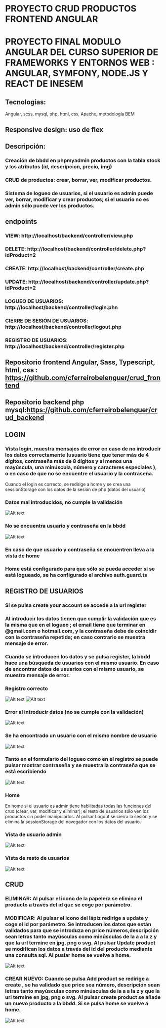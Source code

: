 # PROYECTO CRUD PRODUCTOS FRONTEND ANGULAR
# PROYECTO FINAL MODULO ANGULAR DEL CURSO SUPERIOR DE FRAMEWORKS Y ENTORNOS WEB : ANGULAR, SYMFONY, NODE.JS Y REACT DE INESEM

## Tecnologías:
Angular, scss, mysql, php, html, css, Apache, metodología BEM

## Responsive design: uso de flex 

## Descripción:
### Creación de bbdd en phpmyadmin productos con la tabla stock y los atributos (id, descripcion, precio, img)
### CRUD de productos: crear, borrar, ver, modificar productos.
### Sistema de logueo de usuarios, si el usuario es admin puede ver, borrar, modificar y crear productos; si el usuario no es admin sólo puede ver los productos.

## endpoints
### VIEW: http://localhost/backend/controller/view.php
### DELETE: http://localhost/backend/controller/delete.php?idProduct=2
### CREATE: http://localhost/backend/controller/create.php
### UPDATE: http://localhost/backend/controller/update.php?idProduct=2
### LOGUEO DE USUARIOS:  http://localhost/backend/controller/login.phn
### CIERRE DE SESIÓN DE USUARIOS:  http://localhost/backend/controller/logout.php
### REGISTRO DE USUARIOS:  http://localhost/backend/controller/register.php

## Repositorio frontend Angular, Sass, Typescript, html, css : https://github.com/cferreirobelenguer/crud_frontend
## Repositorio backend php mysql:https://github.com/cferreirobelenguer/crud_backend

## LOGIN
### Vista login, muestra mensajes de error en caso de no introducir los datos correctamente (usuario tiene que tener más de 4 dígitos, contraseña más de 8 dígitos y al menos una mayúscula, una minúscula, número y caracteres especiales ), o en caso de que no se encuentre el usuario y la contraseña.
Cuando el login es correcto, se redirige a home y se crea una sessionStorage con los datos de la sesión de php (datos del usuario)
### Datos mal introducidos, no cumple la validación
![Alt text](image.png)
### No se encuentra usuario y contraseña en la bbdd
![Alt text](image-1.png)

### En caso de que usuario y contraseña se encuentren lleva a la vista de home
### Home está configurado para que sólo se pueda acceder si se está logueado, se ha configurado el archivo auth.guard.ts

## REGISTRO DE USUARIOS
### Si se pulsa create your account se accede a la url register
### Al introducir los datos tienen que cumplir la validación que es la misma que en el logueo ; el email tiene que terminar en @gmail.com o hotmail.com, y la contraseña debe de coincidir con la contraseña repetida; en caso contrario se muestra mensaje de error.
### Cuando se introducen los datos y se pulsa register, la bbdd hace una búsqueda de usuarios con el mismo usuario. En caso de encontrar datos de usuarios con el mismo usuario, se muestra mensaje de error.

### Registro correcto
![Alt text](image-2.png)
![Alt text](image-3.png)
### Error al introducir datos (no se cumple con la validación)
![Alt text](image-5.png)
### Se ha encontrado un usuario con el mismo nombre de usuario
![Alt text](image-4.png)

### Tanto en el formulario del logueo como en el registro se puede pulsar mostrar contraseña y se muestra la contraseña que se está escribiendo
![Alt text](image-6.png)

### Home
En home si el usuario es admin tiene habilitadas todas las funciones del crud (crear, ver, modificar y eliminar); el resto de usuarios sólo ven los productos sin poder manipularlos. Al pulsar Logout se cierra la sesión y se elimina la sessionStorage del navegador con los datos del usuario.

### Vista de usuario admin
![Alt text](image-7.png)
### Vista de resto de usuarios
![Alt text](image-8.png)

## CRUD

### ELIMINAR: Al pulsar el icono de la papelera se elimina el producto a través del id que se coge por parámetro.
### MODIFICAR: Al pulsar el icono del lápiz redirige a update y coge el id por parámetro. Se introducen los datos que están validados para que se introduza en price números,descripción sean letras tanto mayúsculas como minúsculas de la a a la z y que la url termine en jpg, png o svg. Al pulsar Update product se modifican los datos a través del id del producto mediante una consulta sql. Al puslar home se vuelve a home.
![Alt text](image-9.png)
### CREAR NUEVO: Cuando se pulsa Add product se redirige a create , se ha validado que price sea número, descripción sean letras tanto mayúsculas como minúsculas de la a a la z y que la url termine en jpg, png o svg. Al pulsar create product se añade un nuevo producto a la bbdd. Si se pulsa home se vuelve a home.
![Alt text](image-10.png)


